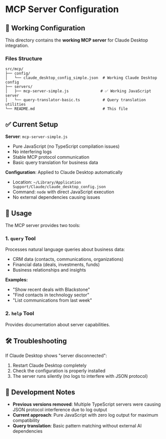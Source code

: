 # MCP Server Configuration

## 🚀 Working Configuration

This directory contains the **working MCP server** for Claude Desktop integration.

### Files Structure
```
src/mcp/
├── config/
│   └── claude_desktop_config_simple.json  # Working Claude Desktop config
├── servers/
│   ├── mcp-server-simple.js              # ✅ Working JavaScript server
│   └── query-translator-basic.ts          # Query translation utilities
└── README.md                              # This file
```

## ✅ Current Setup

**Server**: `mcp-server-simple.js`
- Pure JavaScript (no TypeScript compilation issues)
- No interfering logs
- Stable MCP protocol communication
- Basic query translation for business data

**Configuration**: Applied to Claude Desktop automatically
- Location: `~/Library/Application Support/Claude/claude_desktop_config.json`
- Command: `node` with direct JavaScript execution
- No external dependencies causing issues

## 🔧 Usage

The MCP server provides two tools:

### 1. `query` Tool
Processes natural language queries about business data:
- CRM data (contacts, communications, organizations)
- Financial data (deals, investments, funds)
- Business relationships and insights

**Examples:**
- "Show recent deals with Blackstone"
- "Find contacts in technology sector"
- "List communications from last week"

### 2. `help` Tool
Provides documentation about server capabilities.

## 🛠️ Troubleshooting

If Claude Desktop shows "server disconnected":
1. Restart Claude Desktop completely
2. Check the configuration is properly installed
3. The server runs silently (no logs to interfere with JSON protocol)

## 📝 Development Notes

- **Previous versions removed**: Multiple TypeScript servers were causing JSON protocol interference due to log output
- **Current approach**: Pure JavaScript with zero log output for maximum compatibility
- **Query translation**: Basic pattern matching without external AI dependencies 